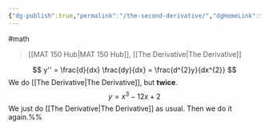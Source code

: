 ```yaml
---
{"dg-publish":true,"permalink":"/the-second-derivative/","dgHomeLink":true,"dgPassFrontmatter":false}
---
```


#math 
> [[MAT 150 Hub|MAT 150 Hub]], [[The Derivative|The Derivative]]

$$
y'' = \frac{d}{dx} \frac{dy}{dx} = \frac{d^{2}y}{dx^{2}}
$$
We do [[The Derivative|The Derivative]], but **twice**.
$$
y=x^{3}-12x+2
$$
We just do [[The Derivative|The Derivative]] as usual.
Then we do it again.%%